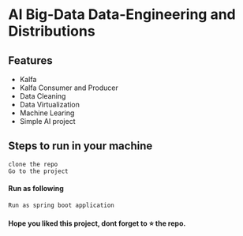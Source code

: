 
# AI Big-Data Data-Engineering and Distributions


## Features

- Kalfa
- Kalfa Consumer and Producer
- Data Cleaning
- Data Virtualization
- Machine Learing
- Simple AI project 

## Steps to run in your machine
```
clone the repo
Go to the project
```

#### Run as following
```
Run as spring boot application
```




#### Hope you liked this project, dont forget to ⭐ the repo.
